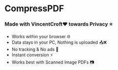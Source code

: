 # CompressPDF
### Made with VincentCroft❤️ towards Privacy ⭐
- Works within your browser 🌐
- Data stays in your PC, Nothing is uploaded 📤❌
- No tracking & No ads 🚫
- Instant conversion ⚡
- Works best with Scanned Image PDFs 📷
